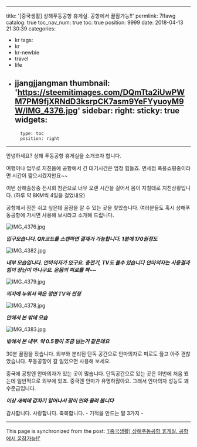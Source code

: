 
---
title: '[중국생활] 상해푸동공항 휴게실. 공항에서 꿀잠가능!!'
permlink: 7lfawg
catalog: true
toc_nav_num: true
toc: true
position: 9999
date: 2018-04-13 21:30:39
categories:
- kr
tags:
- kr
- kr-newbie
- travel
- life
- jjangjjangman
thumbnail: 'https://steemitimages.com/DQmTta2iUwPWM7PM9fjXRNdD3ksrpCK7asm9YeFYyuoyM9W/IMG_4376.jpg'
sidebar:
    right:
        sticky: true
widgets:
    -
        type: toc
        position: right
---


안녕하세요? 
상해 푸동공항 휴게실을 소개코자 합니다.

여행이나 업무로 지친몸에 공항에서 긴 대기시간은
엄청 힘들죠.
면세점 폭풍쇼핑중이라면  시간이 짧으시겠지만요~~

이번 상해출장중 전시회 참관으로 너무 오랜 시간을 걸어서
몸이 지칠데로 지친상황입니다. (하루 약 8KM씩 4일을 걸었내요)

공항에서 잠깐 쉬고 싶은데 꿀잠을 잘 수 있는 곳을 찿았습니다.
여러분들도 혹시 상해푸동공항에 가시면 사용해 보시라고
소개해 드립니다. 

![IMG_4376.jpg](https://steemitimages.com/DQmTta2iUwPWM7PM9fjXRNdD3ksrpCK7asm9YeFYyuoyM9W/IMG_4376.jpg)

***입구모습니다. QR코드를 스캔하면 결재가 가능합니다. 1분에 170원정도***

![IMG_4382.jpg](https://steemitimages.com/DQmNMicCj6BKYqC9DsQW9MAXAfkeU339H6mJFogQTbe9SVb/IMG_4382.jpg)

***내부 모습입니다. 안마의자가 있구요. 충전기, TV도 볼수 있습니다***
***안마의자는 사용결과 힘이 장난이 아니구요. 온몸의 피로를 쏵~~***

![IMG_4379.jpg](https://steemitimages.com/DQmWjcvrNQNKj14iubD6hpuxDUBHdwLry2HdBqP9RKeQ8CU/IMG_4379.jpg)

***의자에 누워서 짝은 정면 TV와 천정***

![IMG_4378.jpg](https://steemitimages.com/DQmd9T4MeUwFrsJ8mdCsNcxXcSGXM3bhRLNb98Jb9USWGKM/IMG_4378.jpg)

***안에서 본 밖에 모습***

![IMG_4383.jpg](https://steemitimages.com/DQmU7QjKoiyR5EUbqR9afdBDssb8A5hmhdShNYLF6oVLT5M/IMG_4383.jpg)

***밖에서 본 내부. 약 0.5평이 조금 넘는거 같은데요***

30분 꿀잠을 잤습니다. 외부와 분리된 단독 공간으로 안마의자로 피로도 풀고
아주 괜찮았습니다. 푸동공항이 갈 일있으면 사용해 보세요.

중국에 공항엔 안마의자가 있는 곳이 많습니다. 단독공간으로 있는 곳은 
이번에 처음 봤는데 일반적으로 외부에 있죠.
중국엔 안마가 유명하잖아요. 그래서 안마의자 성능도 꽤 수준급입니다.

***이상 새벽에 갑자기 일어나서 잠이 안와 올려 봅니다***

감사합니다. 사랑합니다. 축복합니다. - 기적을 만드는 말 3가지 -

- - -

This page is synchronized from the post: ['[중국생활] 상해푸동공항 휴게실. 공항에서 꿀잠가능!!'](https://steemit.com/@kibumh/7lfawg)
